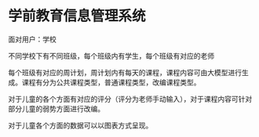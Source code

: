 # 学前教育信息管理系统



面对用户：学校



不同学校下有不同班级，每个班级内有学生，每个班级有对应的老师



每个班级有对应的周计划，周计划内有每天的课程，课程内容可由大模型进行生成。课程有分为公共课程类型，普通课程类型，改编课程类型。



对于儿童的各个方面有对应的评分（评分为老师手动输入），对于课程内容可针对部分儿童的弱势方面进行改编。



对于儿童各个方面的数据可以以图表方式呈现。
